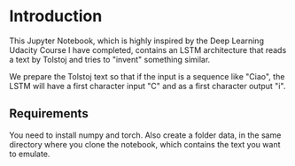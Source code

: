 # Introduction  

This Jupyter Notebook, which is highly inspired by the Deep Learning Udacity Course I have completed, 
contains an LSTM architecture that reads a text by Tolstoj and tries to "invent" something similar.

We prepare the Tolstoj text so that if the input is a sequence like "Ciao", the LSTM will have a first character 
input "C" and as a first character output "i".

## Requirements

You need to install numpy and torch.
Also create a folder data, in the same directory where you clone the notebook, which contains the text you want to emulate.
